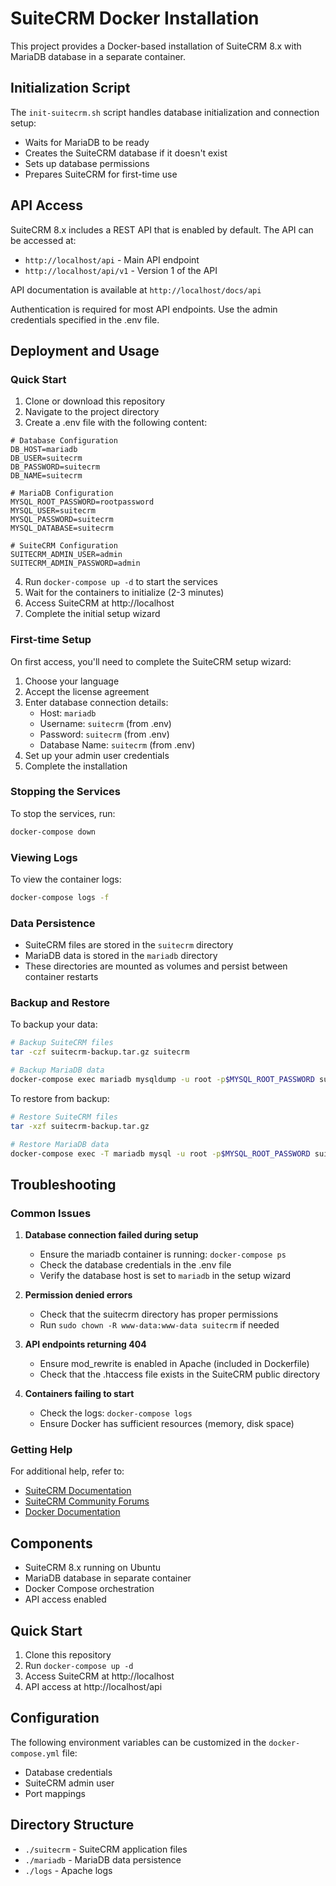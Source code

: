 # SuiteCRM Docker Installation

This project provides a Docker-based installation of SuiteCRM 8.x with MariaDB database in a separate container.

## Initialization Script

The `init-suitecrm.sh` script handles database initialization and connection setup:

- Waits for MariaDB to be ready
- Creates the SuiteCRM database if it doesn't exist
- Sets up database permissions
- Prepares SuiteCRM for first-time use

## API Access

SuiteCRM 8.x includes a REST API that is enabled by default.
The API can be accessed at:

- `http://localhost/api` - Main API endpoint
- `http://localhost/api/v1` - Version 1 of the API

API documentation is available at `http://localhost/docs/api`

Authentication is required for most API endpoints.
Use the admin credentials specified in the .env file.

## Deployment and Usage

### Quick Start

1. Clone or download this repository
2. Navigate to the project directory
3. Create a .env file with the following content:
```
# Database Configuration
DB_HOST=mariadb
DB_USER=suitecrm
DB_PASSWORD=suitecrm
DB_NAME=suitecrm

# MariaDB Configuration
MYSQL_ROOT_PASSWORD=rootpassword
MYSQL_USER=suitecrm
MYSQL_PASSWORD=suitecrm
MYSQL_DATABASE=suitecrm

# SuiteCRM Configuration
SUITECRM_ADMIN_USER=admin
SUITECRM_ADMIN_PASSWORD=admin
```
4. Run `docker-compose up -d` to start the services
5. Wait for the containers to initialize (2-3 minutes)
6. Access SuiteCRM at http://localhost
7. Complete the initial setup wizard

### First-time Setup

On first access, you'll need to complete the SuiteCRM setup wizard:

1. Choose your language
2. Accept the license agreement
3. Enter database connection details:
   - Host: `mariadb`
   - Username: `suitecrm` (from .env)
   - Password: `suitecrm` (from .env)
   - Database Name: `suitecrm` (from .env)
4. Set up your admin user credentials
5. Complete the installation

### Stopping the Services

To stop the services, run:

```bash
docker-compose down
```

### Viewing Logs

To view the container logs:

```bash
docker-compose logs -f
```

### Data Persistence

- SuiteCRM files are stored in the `suitecrm` directory
- MariaDB data is stored in the `mariadb` directory
- These directories are mounted as volumes and persist between container restarts

### Backup and Restore

To backup your data:

```bash
# Backup SuiteCRM files
tar -czf suitecrm-backup.tar.gz suitecrm

# Backup MariaDB data
docker-compose exec mariadb mysqldump -u root -p$MYSQL_ROOT_PASSWORD suitecrm > suitecrm-db-backup.sql
```

To restore from backup:

```bash
# Restore SuiteCRM files
tar -xzf suitecrm-backup.tar.gz

# Restore MariaDB data
docker-compose exec -T mariadb mysql -u root -p$MYSQL_ROOT_PASSWORD suitecrm < suitecrm-db-backup.sql
```

## Troubleshooting

### Common Issues

1. **Database connection failed during setup**
   - Ensure the mariadb container is running: `docker-compose ps`
   - Check the database credentials in the .env file
   - Verify the database host is set to `mariadb` in the setup wizard

2. **Permission denied errors**
   - Check that the suitecrm directory has proper permissions
   - Run `sudo chown -R www-data:www-data suitecrm` if needed

3. **API endpoints returning 404**
   - Ensure mod_rewrite is enabled in Apache (included in Dockerfile)
   - Check that the .htaccess file exists in the SuiteCRM public directory

4. **Containers failing to start**
   - Check the logs: `docker-compose logs`
   - Ensure Docker has sufficient resources (memory, disk space)

### Getting Help

For additional help, refer to:
- [SuiteCRM Documentation](https://docs.suitecrm.com/)
- [SuiteCRM Community Forums](https://community.suitecrm.com/)
- [Docker Documentation](https://docs.docker.com/)

## Components

- SuiteCRM 8.x running on Ubuntu
- MariaDB database in separate container
- Docker Compose orchestration
- API access enabled

## Quick Start

1. Clone this repository
2. Run `docker-compose up -d`
3. Access SuiteCRM at http://localhost
4. API access at http://localhost/api

## Configuration

The following environment variables can be customized in the `docker-compose.yml` file:

- Database credentials
- SuiteCRM admin user
- Port mappings

## Directory Structure

- `./suitecrm` - SuiteCRM application files
- `./mariadb` - MariaDB data persistence
- `./logs` - Apache logs